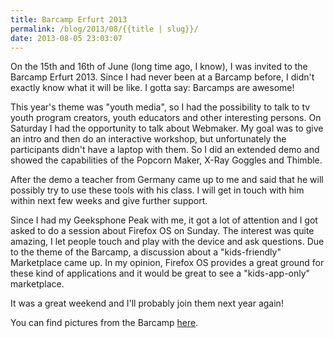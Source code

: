 ```yaml
---
title: Barcamp Erfurt 2013
permalink: /blog/2013/08/{{title | slug}}/
date: 2013-08-05 23:03:07
---
```


On the 15th and 16th of June (long time ago, I know), I was invited to the Barcamp Erfurt 2013. Since I had never been at a Barcamp before, I didn't exactly know what it will be like. I gotta say: Barcamps are awesome!

This year's theme was "youth media", so I had the possibility to talk to tv youth program creators, youth educators and other interesting persons. On Saturday I had the opportunity to talk about Webmaker. My goal was to give an intro and then do an interactive workshop, but unfortunately the participants didn't have a laptop with them. So I did an extended demo and showed the capabilities of the Popcorn Maker, X-Ray Goggles and Thimble.

After the demo a teacher from Germany came up to me and said that he will possibly try to use these tools with his class. I will get in touch with him within next few weeks and give further support.

Since I had my Geeksphone Peak with me, it got a lot of attention and I got asked to do a session about Firefox OS on Sunday. The interest was quite amazing, I let people touch and play with the device and ask questions. Due to the theme of the Barcamp, a discussion about a "kids-friendly" Marketplace came up. In my opinion, Firefox OS provides a great ground for these kind of applications and it would be great to see a "kids-app-only" marketplace.

It was a great weekend and I'll probably join them next year again!

You can find pictures from the Barcamp [here](http://www.flickr.com/photos/91064615@N00/sets/72157634139546486/).

